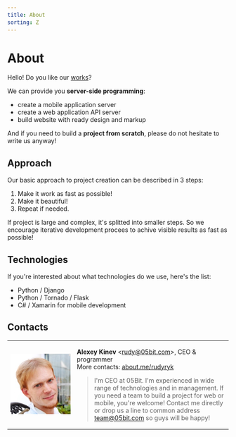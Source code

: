 ```yaml
---
title: About
sorting: Z
---
```


# About

Hello! Do you like our <a href="/works/">works</a>?

We can provide you **server-side programming**:

- create a mobile application server
- create a web application API server
- build website with ready design and markup

And if you need to build a **project from scratch**, please do not hesitate to write us anyway!

## Approach

Our basic approach to project creation can be described in 3 steps:

1. Make it work as fast as possible!
2. Make it beautiful!
3. Repeat if needed.

If project is large and complex, it's splitted into smaller steps. So we encourage iterative development procees to achive visible results as fast as possible!

## Technologies

If you're interested about what technologies do we use, here's the list:

- Python / Django 
- Python / Tornado / Flask
- C# / Xamarin for mobile development

## Contacts

<table border="0" width="100%">
    <tr>
        <td width="30%">
            <img src="/assets/img/avatar_rudyryk.jpg" alt="Alexey Kinev | rudyryk" class="img-responsive img-circle">
        </td>
        <td>
            <p>
                <strong>Alexey Kinev</strong> &lt;<a href="mailto:rudy@05bit.com">rudy@05bit.com</a>&gt;, CEO & programmer<br>
                More contacts: <a href="https://about.me/rudyryk" target="_blank">about.me/rudyryk</a>
            </p>
            <p>
                <blockquote>
                I'm CEO at 05Bit. I'm experienced in wide range of technologies and in management. If you need a team to build a project for web or mobile, you're welcome! Contact me directly or drop us a line to common address <a href="mailto:team@05bit.com">team@05bit.com</a> so guys will be happy!
                </blockquote>
            </p>
        </td>
    </tr>
</table>
